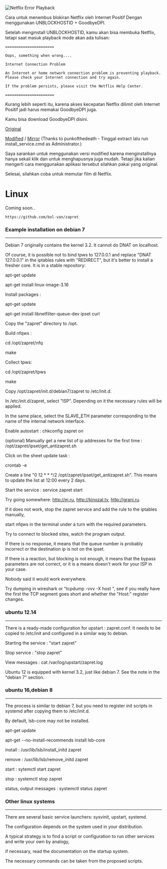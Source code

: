 ![Netflix Error Playback](https://www.ghacks.net/wp-content/uploads/2016/02/netflix-error-unblocker.jpg)

Cara untuk menembus blokiran Netflix oleh Internet Positif Dengan menggunakan UNBLOCKHOSTID + GoodbyeDPI.

Setelah menginstall UNBLOCKHOSTID, kamu akan bisa membuka Netflix, tetapi saat masuk playback mode akan ada tulisan:

    ======================

    Oops, something when wrong....

    Internet Connection Problem

    An Internet or home network connection problem is preventing playback. Please check your Internet connection and try again.

    If the problem persists, please visit the Netflix Help Center.

    ======================

Kurang lebih seperti itu, karena akses kecepatan Netflix dilimit oleh Internet Positif jadi harus memakai GoodbyeDPI juga.

Kamu bisa download GoodbyeDPI disini.

[Original](https://github.com/ValdikSS/GoodbyeDPI)

[Modified](https://files.catbox.moe/54sx6d.zip) / [Mirror](https://rspace.me/6860a6f61f) (Thanks to punkofthedeath - Tinggal extract lalu run install_service.cmd as Administrator.)

Saya sarankan untuk menggunakan versi modified karena menginstallnya hanya sekali klik dan untuk menghapusnya juga mudah. Tetapi jika kalian mengerti cara menggunakan aplikasi tersebut silahkan pakai yang original.

Selesai, silahkan coba untuk memutar film di Netflix.


# Linux

Coming soon..

```https://github.com/bol-van/zapret```

### Example installation on debian 7
----------------------------
Debian 7 originally contains the kernel 3.2. It cannot do DNAT on localhost.

Of course, it is possible not to bind tpws to 127.0.0.1 and replace "DNAT 127.0.0.1" in the iptables rules with "REDIRECT", but it's better to install a fresher core. It is in a stable repository:

 apt-get update
 
 apt-get install linux-image-3.16
 
Install packages :

 apt-get update
 
 apt-get install libnetfilter-queue-dev ipset curl
 
Copy the "zapret" directory to /opt.

Build nfqws :

 cd /opt/zapret/nfq
 
 make
 
Collect tpws:

 cd /opt/zapret/tpws
 
 make
 
Copy /opt/zapret/init.d/debian7/zapret to /etc/init.d.

In /etc/init.d/zapret, select "ISP". Depending on it the necessary rules will be applied.

In the same place, select the SLAVE_ETH parameter corresponding to the name of the internal network interface.

Enable autostart : chkconfig zapret on

(optional) Manually get a new list of ip addresses for the first time : /opt/zapret/ipset/get_antizapret.sh

Click on the sheet update task :

 crontab -e
 
 Create a line "0 12 * * */2 /opt/zapret/ipset/get_antizapret.sh". This means to update the list at 12:00 every 2 days.
 
Start the service : service zapret start

Try going somewhere: http://ej.ru, http://kinozal.tv, http://grani.ru.

If it does not work, stop the zapret service and add the rule to the iptables manually,

start nfqws in the terminal under a turn with the required parameters.

Try to connect to blocked sites, watch the program output.

If there is no response, it means that the queue number is probably incorrect or the destination ip is not on the ipset.

If there is a reaction, but blocking is not enough, it means that the bypass parameters are not correct, or it is a means doesn't work for your ISP in your case.

Nobody said it would work everywhere.

Try dumping in wireshark or "tcpdump -vvv -X host <ip>", see if you really have the first the TCP segment goes short and whether the "Host:" register changes.

### ubuntu 12.14
------------

There is a ready-made configuration for upstart : zapret.conf. It needs to be copied to /etc/init and configured in a similar way to debian.

Starting the service : "start zapret"

Stop service : "stop zapret"

View messages : cat /var/log/upstart/zapret.log

Ubuntu 12 is equipped with kernel 3.2, just like debian 7. See the note in the "debian 7" section.

### ubuntu 16,debian 8
------------------

The process is similar to debian 7, but you need to register init scripts in systemd after copying them to /etc/init.d.

By default, lsb-core may not be installed.

apt-get update

apt-get --no-install-recommends install lsb-core

install : /usr/lib/lsb/install_initd zapret

remove : /usr/lib/lsb/remove_initd zapret

start : sytemctl start zapret

stop : systemctl stop zapret

status, output messages : systemctl status zapret

### Other linux systems
--------------------

There are several basic service launchers: sysvinit, upstart, systemd.

The configuration depends on the system used in your distribution.

A typical strategy is to find a script or configuration to run other services and write your own by analogy,

if necessary, read the documentation on the startup system.

The necessary commands can be taken from the proposed scripts.
